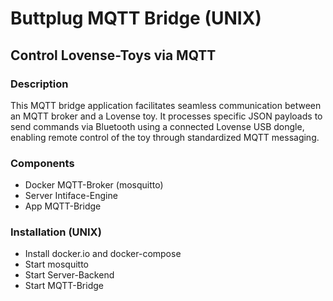 # Buttplug MQTT Bridge (UNIX)
## Control Lovense-Toys via MQTT

### Description
This MQTT bridge application facilitates seamless communication between an MQTT broker and a Lovense toy. 
It processes specific JSON payloads to send commands via Bluetooth using a connected Lovense USB dongle, 
enabling remote control of the toy through standardized MQTT messaging.

### Components 
 - Docker   MQTT-Broker (mosquitto)
 - Server   Intiface-Engine
 - App      MQTT-Bridge

### Installation (UNIX)
 - Install docker.io and docker-compose
 - Start mosquitto
 - Start Server-Backend
 - Start MQTT-Bridge
